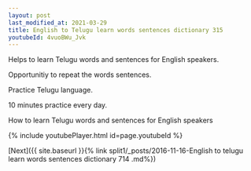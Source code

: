 ```yaml
---
layout: post
last_modified_at: 2021-03-29
title: English to Telugu learn words sentences dictionary 315 
youtubeId: 4vuoBWu_Jvk
---
```

 
 
Helps to learn Telugu words and sentences for English speakers.

Opportunitiy to repeat the words sentences. 

Practice Telugu language. 
 
10 minutes practice every day. 
 
How to learn Telugu words and sentences for English speakers 
 
{% include youtubePlayer.html id=page.youtubeId %}
 
 
[Next]({{ site.baseurl }}{% link  split1/_posts/2016-11-16-English to telugu learn words sentences dictionary 714 .md%})
 
